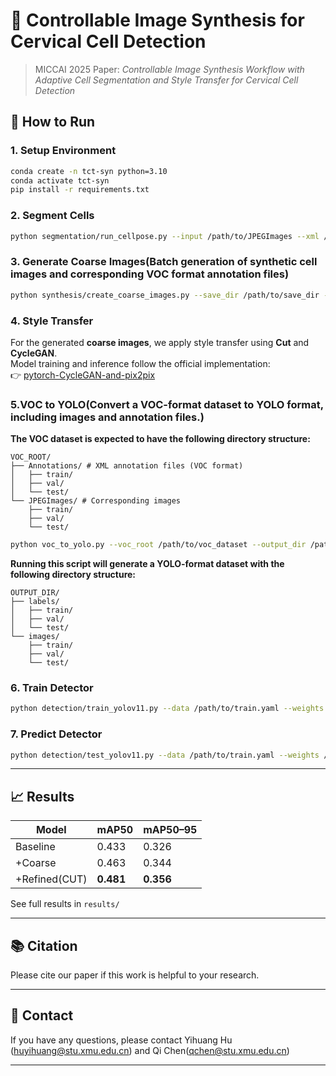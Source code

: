 # 📄 Controllable Image Synthesis for Cervical Cell Detection

> MICCAI 2025 Paper: *Controllable Image Synthesis Workflow with Adaptive Cell Segmentation and Style Transfer for Cervical Cell Detection*


## 🚀 How to Run

### 1. Setup Environment

```bash
conda create -n tct-syn python=3.10
conda activate tct-syn
pip install -r requirements.txt
```

### 2. Segment Cells 

```bash
python segmentation/run_cellpose.py --input /path/to/JPEGImages --xml /path/to/Annotations --output /path/to/save/cells --gpu --device 0
```

### 3. Generate Coarse Images(Batch generation of synthetic cell images and corresponding VOC format annotation files)

```bash
python synthesis/create_coarse_images.py --save_dir /path/to/save_dir --cell_dir /path/to/cells/ 
```

### 4. Style Transfer 
For the generated **coarse images**, we apply style transfer using **Cut** and **CycleGAN**.  
Model training and inference follow the official implementation:  
👉 [pytorch-CycleGAN-and-pix2pix](https://github.com/junyanz/pytorch-CycleGAN-and-pix2pix)

### 5.VOC to YOLO(Convert a VOC-format dataset to YOLO format, including images and annotation files.)
**The VOC dataset is expected to have the following directory structure:**
```
VOC_ROOT/
├── Annotations/ # XML annotation files (VOC format)
│   ├── train/ 
│   ├── val/ 
│   └── test/ 
└── JPEGImages/ # Corresponding images
    ├── train/ 
    ├── val/ 
    └── test/ 
```
```bash
python voc_to_yolo.py --voc_root /path/to/voc_dataset --output_dir /path/to/yolo_dataset
```
**Running this script will generate a YOLO-format dataset with the following directory structure:**
```
OUTPUT_DIR/
├── labels/
│   ├── train/
│   ├── val/
│   └── test/
└── images/
    ├── train/
    ├── val/
    └── test/
```

### 6. Train Detector

```bash
python detection/train_yolov11.py --data /path/to/train.yaml --weights /path/to/yolo11n.pt
```

### 7. Predict Detector

```bash
python detection/test_yolov11.py --data /path/to/train.yaml --weights /path/to/best.pt
```
---

## 📈 Results

| Model         | mAP50     | mAP50–95  |
| ------------- | --------- | --------- |
| Baseline      | 0.433     | 0.326     |
| +Coarse       | 0.463     | 0.344     |
| +Refined(CUT) | **0.481** | **0.356** |

See full results in `results/`

---


## 📚 Citation

Please cite our paper if this work is helpful to your research.


---

## 💬 Contact

If you have any questions, please contact Yihuang Hu (huyihuang@stu.xmu.edu.cn) and Qi Chen(qchen@stu.xmu.edu.cn)

---


